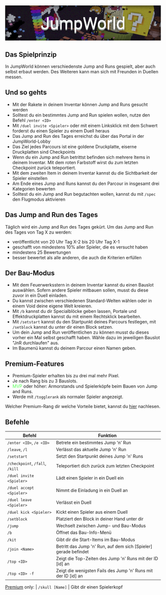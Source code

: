 ![JumpWorld](img/JumpWorld.png)

## Das Spielprinzip
In JumpWorld können verschiedenste Jump and Runs gespielt, aber auch selbst erbaut werden. Des Weiteren kann man sich mit Freunden in Duellen messen.

## Und so gehts
- Mit der Rakete in deinem Inventar können Jump and Runs gesucht werden
- Solltest du ein bestimmtes Jump and Run spielen wollen, nutze den Befehl `/enter <ID>`
- Mit `/duel invite <Spieler>` oder mit einem Linksklick mit dem Schwert forderst du einen Spieler zu einem Duell heraus
- Das Jump and Run des Tages erreichst du über das Portal in der JumpWorld-Lobby
- Das Ziel jedes Parcours ist eine goldene Druckplatte, eiserne Druckplatten sind Checkpoints
- Wenn du ein Jump and Run betrittst befinden sich mehrere Items in deinem Inventar. Mit dem roten Farbstoff wirst du zum letzten Checkpoint zurück teleportiert.
- Mit dem zweiten Item in deinem Inventar kannst du die Sichtbarkeit der Spieler einstellen
- Am Ende eines Jump and Runs kannst du den Parcour in insgesamt drei Kategorien bewerten
- Solltest du ein Jump and Run begutachten wollen, kannst du mit `/spec` den Flugmodus aktivieren

## Das Jump and Run des Tages
Täglich wird ein Jump and Run des Tages gekürt.
Um das Jump and Run des Tages von Tag X zu werden:

- veröffentlicht von 20 Uhr Tag X-2 bis 20 Uhr Tag X-1
- geschafft von mindestens 10% aller Spieler, die es versucht haben
- mindestens 25 Bewertungen
- besser bewertet als alle anderen, die auch die Kriterien erfüllen

## Der Bau-Modus
- Mit dem Feuerwerksstern in deinem Inventar kannst du einen Bauslot auswählen. Sofern andere Spieler mitbauen sollen, musst du diese zuvor in ein Duell einladen.
- Du kannst zwischen verschiedenen Standard-Welten wählen oder in einem Void deine eigene Welt kreieren.
- Mit `/b` kannst du dir Specialblöcke geben lassen, Portale und Effektdruckplatten kannst du mit einem Rechtsklick bearbeiten.
- Mit `/setstart` kannst du den Startpunkt deines Parcours festlegen, mit `/setblock` kannst du unter dir einen Block setzen.
- Um dein Jump and Run veröffentlichen zu können musst du dieses vorher ein Mal selbst geschafft haben. Wähle dazu im jeweiligen Bauslot "JnR durchlaufen" aus.
- Im Baumenü kannst du deinem Parcour einen Namen geben.

## Premium-Features
- Premium-Spieler erhalten bis zu drei mal mehr Pixel.
- Je nach Rang bis zu 3 Bauslots.
- <span style="color:#55FF55">MVP</span> oder höher: Armorstands und Spielerköpfe beim Bauen von Jump and Runs.
- Werde mit `/togglerank` als normaler Spieler angezeigt.

Welcher Premium-Rang dir welche Vorteile bietet, kannst du [hier](/ranks/premium/) nachlesen.

## Befehle
| Befehl | Funktion |
| ------ | -------- |
| `/enter <ID>`, `/e <ID>`        | Betrete ein bestimmtes Jump 'n' Run |
| `/leave`, `/l`                  | Verlässt das aktuelle Jump 'n' Run |
| `/setstart`                     | Setzt den Startpunkt deines Jump 'n' Runs |
| `/checkpoint`, `/fall`, `/kill` | Teleportiert dich zurück zum letzten Checkpoint |
| `/duel invite <Spieler>`        | Lädt einen Spieler in ein Duell ein |
| `/duel accept <Spieler>`        | Nimmt die Einladung in ein Duell an |
| `/duel leave <Spieler>`         | Verlässt ein Duell |
| `/duel kick <Spieler>`          | Kickt einen Spieler aus einem Duell |
| `/setblock`                     | Platziert den Block in deiner Hand unter dir |
| `/jump`                         | Wechselt zwischen Jump- und Bau-Modus |
| `/b`                            | Öffnet das Bau-Info-Menü |
| `/kit`                          | Gibt dir die Start-Items im Bau-Modus |
| `/join <Name>`                  | Betritt das Jump 'n' Run, auf dem sich [Spieler] gerade befindet |
| `/top <ID>`                     | Zeigt die Top-Zeiten des Jump 'n' Runs mit der ID [id] an |
| `/top <ID> -f`                  | Zeigt die wenigsten Fails des Jump 'n' Runs mit der ID [id] an |
[Premium](/ranks/premium/) only:
| `/skull [Name]`                 | Gibt dir einen Spielerkopf